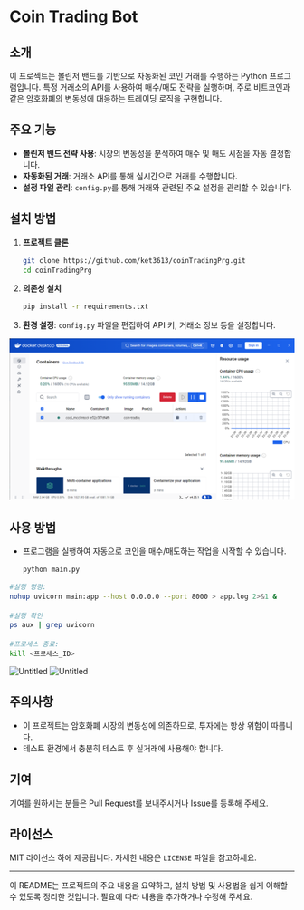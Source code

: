 
# Coin Trading Bot

## 소개
이 프로젝트는 볼린저 밴드를 기반으로 자동화된 코인 거래를 수행하는 Python 프로그램입니다. 특정 거래소의 API를 사용하여 매수/매도 전략을 실행하며, 주로 비트코인과 같은 암호화폐의 변동성에 대응하는 트레이딩 로직을 구현합니다.

## 주요 기능
- **볼린저 밴드 전략 사용**: 시장의 변동성을 분석하여 매수 및 매도 시점을 자동 결정합니다.
- **자동화된 거래**: 거래소 API를 통해 실시간으로 거래를 수행합니다.
- **설정 파일 관리**: `config.py`를 통해 거래와 관련된 주요 설정을 관리할 수 있습니다.

## 설치 방법
1. **프로젝트 클론**
   ```bash
   git clone https://github.com/ket3613/coinTradingPrg.git
   cd coinTradingPrg
   ```

2. **의존성 설치**
   ```bash
   pip install -r requirements.txt
   ```

3. **환경 설정**:
   `config.py` 파일을 편집하여 API 키, 거래소 정보 등을 설정합니다.

![Untitled](runnig.png)

## 사용 방법
- 프로그램을 실행하여 자동으로 코인을 매수/매도하는 작업을 시작할 수 있습니다.
  ```bash
  python main.py
  ```

```bash
#실행 명령:
nohup uvicorn main:app --host 0.0.0.0 --port 8000 > app.log 2>&1 &

#실행 확인
ps aux | grep uvicorn

#프로세스 종료:
kill <프로세스_ID>
```
![Untitled](ras1.png)
![Untitled](ras2.png)

## 주의사항
- 이 프로젝트는 암호화폐 시장의 변동성에 의존하므로, 투자에는 항상 위험이 따릅니다.
- 테스트 환경에서 충분히 테스트 후 실거래에 사용해야 합니다.

## 기여
기여를 원하시는 분들은 Pull Request를 보내주시거나 Issue를 등록해 주세요.

## 라이선스
MIT 라이선스 하에 제공됩니다. 자세한 내용은 `LICENSE` 파일을 참고하세요.

---

이 README는 프로젝트의 주요 내용을 요약하고, 설치 방법 및 사용법을 쉽게 이해할 수 있도록 정리한 것입니다. 필요에 따라 내용을 추가하거나 수정해 주세요.
